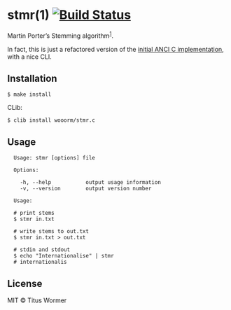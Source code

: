 # stmr(1) [![Build Status](https://img.shields.io/travis/wooorm/stmr.c.svg?style=flat)](https://travis-ci.org/wooorm/stmr.c)

Martin Porter’s Stemming algorithm<sup>[1](http://tartarus.org/martin/PorterStemmer/)</sup>.

In fact, this is just a refactored version of the [initial ANCI C implementation](http://tartarus.org/martin/PorterStemmer/c.txt), with a nice CLI.

## Installation

```
$ make install
```

CLib:
```
$ clib install wooorm/stmr.c
```

## Usage

```
  Usage: stmr [options] file

  Options:

    -h, --help           output usage information
    -v, --version        output version number

  Usage:

  # print stems
  $ stmr in.txt

  # write stems to out.txt
  $ stmr in.txt > out.txt

  # stdin and stdout
  $ echo "Internationalise" | stmr
  # internationalis
```

## License

MIT © Titus Wormer
